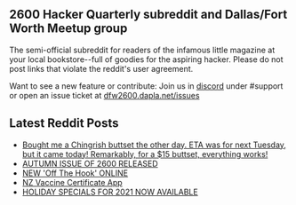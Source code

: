 ## 2600 Hacker Quarterly subreddit and Dallas/Fort Worth Meetup group
The semi-official subreddit for readers of the infamous little magazine at your local bookstore--full of goodies for the aspiring hacker. Please do not post links that violate the reddit's user agreement.

Want to see a new feature or contribute: 
Join us in [discord](https://dfw2600.dapla.net/chat) under #support or open an issue ticket at [dfw2600.dapla.net/issues](https://dfw2600.dapla.net/issues)

## Latest Reddit Posts
<!-- BLOG-POST-LIST:START -->
- [Bought me a Chingrish buttset the other day. ETA was for next Tuesday, but it came today! Remarkably, for a $15 buttset, everything works!](https://www.reddit.com/r/2600/comments/r8uywg/bought_me_a_chingrish_buttset_the_other_day_eta/)
- [AUTUMN ISSUE OF 2600 RELEASED](https://2600.com/content/autumn-issue-2600-released-6)
- [NEW 'Off The Hook' ONLINE](https://2600.com/hook/01-12-2021)
- [NZ Vaccine Certificate App](https://www.reddit.com/r/2600/comments/r66p7j/nz_vaccine_certificate_app/)
- [HOLIDAY SPECIALS FOR 2021 NOW AVAILABLE](https://2600.com/content/holiday-specials-2021-now-available)
<!-- BLOG-POST-LIST:END -->
